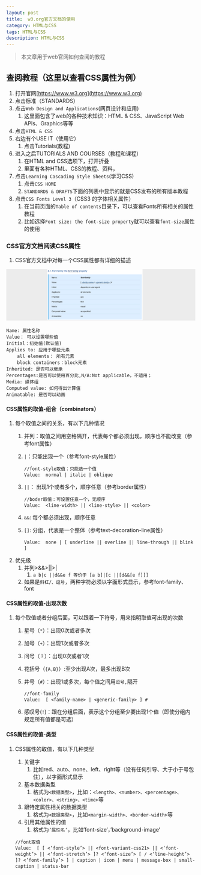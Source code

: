 ```yaml
---
layout: post
title:  w3.org官方文档的使用
category: HTML与CSS
tags: HTML与CSS
description: HTML与CSS
--- 
```


> 本文章用于web官网如何查阅的教程

## 查阅教程（这里以查看CSS属性为例）
1. 打开官网[https://www.w3.org](https://www.w3.org)
2. 点击标准（STANDARDS）
3. 点击`Web Design and Applications`(网页设计和应用)
    1. 这里面包含了web的各种技术知识：HTML & CSS、JavaScript Web APIs、Graphics等等
4. 点击`HTML & CSS`
5. 右边有个USE IT（使用它）
    1. 点击Tutorials(教程)
6. 进入之后TUTORIALS AND COURSES（教程和课程）
    1. 在HTML and CSS选项下，打开折叠
    2. 里面有各种HTML、CSS的教程、资料，
7. 点击`Learning Cascading Style Sheets`(学习CSS)
    1. 点击`CSS HOME`
    2. `STAN­DARDS & DRAFTS`下面的列表中显示的就是CSS发布的所有版本教程
8. 点击`CSS Fonts Level 3`（CSS3 的字体相关属性）
    1. 在当前页面的`Table of contents`目录下，可以查看Fonts所有相关的属性教程
    2. 比如选择`Font size: the font-size property`就可以查看`font-size`属性的使用

### CSS官方文档阅读CSS属性
1. CSS官方文档中对每一个CSS属性都有详细的描述

![pic](https://raw.githubusercontent.com/zhoghua123/imgsBed/master/webzh_43.png)

```
Name: 属性名称
Value： 可以设置哪些值
Initial：初始值(默认值)
Applies to: 应用于哪些元素
    all elements： 所有元素
    block containers：block元素
Inherited: 是否可以继承
Percentages:是否可以使用百分比,N/A:Not applicable，不适用；
Media: 媒体组
Computed value: 如何得出计算值
Animatable: 是否可以动画
```

#### CSS属性的取值-组合（combinators）
1. 每个取值之间的关系，有以下几种情况
    1. 并列：取值之间用空格隔开，代表每个都必须出现，顺序也不能改变（参考font属性）
    2. `|`：只能出现一个（参考font-style属性）
        
        ```
        //font-style取值：只能选一个值
        Value:	normal | italic | oblique
        ```
    3. `||`： 出现1个或者多个，顺序任意（参考border属性）
        
        ```
        //boder取值：可设置任意一个，无顺序
        Value:	<line-width> || <line-style> || <color>
        ```
    4. `&&`: 每个都必须出现，顺序任意
    5. `[]`: 分组，代表是一个整体（参考text-decoration-line属性）
        
        ```
        Value:	none | [ underline || overline || line-through || blink ]
        ```
2. 优先级
    1. 并列>&&>||>|
        1. `a b|c ||d&&e f 等价于 [a b]|[c ||[d&&[e f]]]`
    2. 如果是`斜杠/、逗号`，两种字符必须以字面形式显示，参考font-family、font


#### CSS属性的取值-出现次数
1. 每个取值或者分组后面，可以跟着一下符号，用来指明取值可出现的次数
    1. 星号（`*`）：出现0次或者多次
    2. 加号（`+`）：出现1次或者多次
    3. 问号（`？`）：出现0次或者1次
    4. 花括号（`{A,B}`）:至少出现A次，最多出现B次
    5. 井号（`#`）：出现1或多次，每个值之间用`逗号,`隔开
        
        ```
        //font-family
        Value:	[ <family-name> | <generic-family> ] #
        ```
    6. 感叹号(`!`)：跟在分组后面，表示这个分组至少要出现1个值（即使分组内规定所有值都是可选）


#### CSS属性的取值-类型
1. CSS属性的取值，有以下几种类型
    1. 关键字
        1. 比如red、auto、none、left、right等（没有任何引导、大于小于号包住），以字面形式显示
    2. 基本数据类型
        1. 格式为`<数据类型>`，比如：`<length>、<number>、<percentage>、<color>、<string>、<time>`等
    3. 跟特定属性相关的数据类型
        1. 格式为`<数据类型>`，比如`<margin-width>、<border-width>`等
    4. 引用其他属性的值
        1. 格式为`’属性名‘`，比如’font-size‘，’background-image‘
    
    ```
    //font取值
    Value:	[ [ <‘font-style’> || <font-variant-css21> || <‘font-weight’> || <‘font-stretch’> ]? <‘font-size’> [ / <‘line-height’> ]? <‘font-family’> ] | caption | icon | menu | message-box | small-caption | status-bar
    ```


